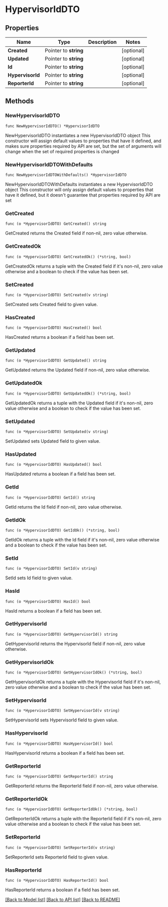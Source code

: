 # HypervisorIdDTO

## Properties

Name | Type | Description | Notes
------------ | ------------- | ------------- | -------------
**Created** | Pointer to **string** |  | [optional] 
**Updated** | Pointer to **string** |  | [optional] 
**Id** | Pointer to **string** |  | [optional] 
**HypervisorId** | Pointer to **string** |  | [optional] 
**ReporterId** | Pointer to **string** |  | [optional] 

## Methods

### NewHypervisorIdDTO

`func NewHypervisorIdDTO() *HypervisorIdDTO`

NewHypervisorIdDTO instantiates a new HypervisorIdDTO object
This constructor will assign default values to properties that have it defined,
and makes sure properties required by API are set, but the set of arguments
will change when the set of required properties is changed

### NewHypervisorIdDTOWithDefaults

`func NewHypervisorIdDTOWithDefaults() *HypervisorIdDTO`

NewHypervisorIdDTOWithDefaults instantiates a new HypervisorIdDTO object
This constructor will only assign default values to properties that have it defined,
but it doesn't guarantee that properties required by API are set

### GetCreated

`func (o *HypervisorIdDTO) GetCreated() string`

GetCreated returns the Created field if non-nil, zero value otherwise.

### GetCreatedOk

`func (o *HypervisorIdDTO) GetCreatedOk() (*string, bool)`

GetCreatedOk returns a tuple with the Created field if it's non-nil, zero value otherwise
and a boolean to check if the value has been set.

### SetCreated

`func (o *HypervisorIdDTO) SetCreated(v string)`

SetCreated sets Created field to given value.

### HasCreated

`func (o *HypervisorIdDTO) HasCreated() bool`

HasCreated returns a boolean if a field has been set.

### GetUpdated

`func (o *HypervisorIdDTO) GetUpdated() string`

GetUpdated returns the Updated field if non-nil, zero value otherwise.

### GetUpdatedOk

`func (o *HypervisorIdDTO) GetUpdatedOk() (*string, bool)`

GetUpdatedOk returns a tuple with the Updated field if it's non-nil, zero value otherwise
and a boolean to check if the value has been set.

### SetUpdated

`func (o *HypervisorIdDTO) SetUpdated(v string)`

SetUpdated sets Updated field to given value.

### HasUpdated

`func (o *HypervisorIdDTO) HasUpdated() bool`

HasUpdated returns a boolean if a field has been set.

### GetId

`func (o *HypervisorIdDTO) GetId() string`

GetId returns the Id field if non-nil, zero value otherwise.

### GetIdOk

`func (o *HypervisorIdDTO) GetIdOk() (*string, bool)`

GetIdOk returns a tuple with the Id field if it's non-nil, zero value otherwise
and a boolean to check if the value has been set.

### SetId

`func (o *HypervisorIdDTO) SetId(v string)`

SetId sets Id field to given value.

### HasId

`func (o *HypervisorIdDTO) HasId() bool`

HasId returns a boolean if a field has been set.

### GetHypervisorId

`func (o *HypervisorIdDTO) GetHypervisorId() string`

GetHypervisorId returns the HypervisorId field if non-nil, zero value otherwise.

### GetHypervisorIdOk

`func (o *HypervisorIdDTO) GetHypervisorIdOk() (*string, bool)`

GetHypervisorIdOk returns a tuple with the HypervisorId field if it's non-nil, zero value otherwise
and a boolean to check if the value has been set.

### SetHypervisorId

`func (o *HypervisorIdDTO) SetHypervisorId(v string)`

SetHypervisorId sets HypervisorId field to given value.

### HasHypervisorId

`func (o *HypervisorIdDTO) HasHypervisorId() bool`

HasHypervisorId returns a boolean if a field has been set.

### GetReporterId

`func (o *HypervisorIdDTO) GetReporterId() string`

GetReporterId returns the ReporterId field if non-nil, zero value otherwise.

### GetReporterIdOk

`func (o *HypervisorIdDTO) GetReporterIdOk() (*string, bool)`

GetReporterIdOk returns a tuple with the ReporterId field if it's non-nil, zero value otherwise
and a boolean to check if the value has been set.

### SetReporterId

`func (o *HypervisorIdDTO) SetReporterId(v string)`

SetReporterId sets ReporterId field to given value.

### HasReporterId

`func (o *HypervisorIdDTO) HasReporterId() bool`

HasReporterId returns a boolean if a field has been set.


[[Back to Model list]](../README.md#documentation-for-models) [[Back to API list]](../README.md#documentation-for-api-endpoints) [[Back to README]](../README.md)


